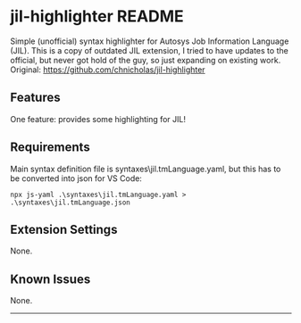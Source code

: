 # jil-highlighter README

Simple (unofficial) syntax highlighter for Autosys Job Information Language (JIL).
This is a copy of outdated JIL extension, I tried to have updates to the official, but never got hold of the guy, so just expanding on existing work.
Original: https://github.com/chnicholas/jil-highlighter

## Features

One feature: provides some highlighting for JIL!

## Requirements

Main syntax definition file is syntaxes\jil.tmLanguage.yaml, but this has to be converted into json for VS Code:
```
npx js-yaml .\syntaxes\jil.tmLanguage.yaml > .\syntaxes\jil.tmLanguage.json
```

## Extension Settings

None.

## Known Issues

None.

-----------------------------------------------------------------------------------------------------------
